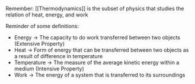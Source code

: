 Remember: [[Thermodynamics]] is the subset of physics that studies the relation of heat, energy, and work

Reminder of some definitions:
- Energy → The capacity to do work transferred between two objects (Extensive Property)
- Heat → Form of energy that can be transferred between two objects as a result of difference in temperature
- Temperature → The measure of the average kinetic energy within a medium (Intensive Property)
- Work → The energy of a system that is transferred to its surroundings

